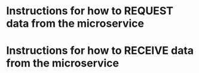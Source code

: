 # Instructions for how to REQUEST data from the microservice
# Instructions for how to RECEIVE data from the microservice 
